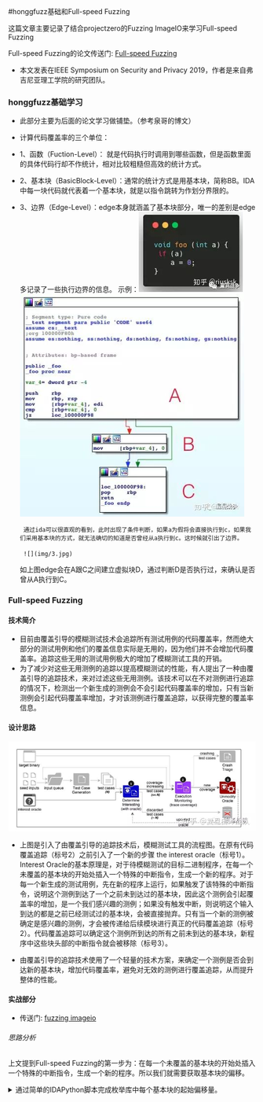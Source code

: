 #honggfuzz基础和Full-speed Fuzzing

这篇文章主要记录了结合projectzero的Fuzzing ImageIO来学习Full-speed Fuzzing

Full-speed Fuzzing的论文传送门: [Full-speed Fuzzing](https://arxiv.org/abs/1812.11875?context=cs.CR)

- 本文发表在IEEE Symposium on Security and Privacy 2019，作者是来自弗吉尼亚理工学院的研究团队。

### honggfuzz基础学习
- 此部分主要为后面的论文学习做铺垫。（参考泉哥的博文）
-  计算代码覆盖率的三个单位：
 - 1、函数（Fuction-Level）： 就是代码执行时调用到哪些函数，但是函数里面的具体代码行却不作统计，相对比较粗糙但高效的统计方式。
 - 2、基本块（BasicBlock-Level）：通常的统计方式是用基本块，简称BB。IDA中每一块代码就代表着一个基本块，就是以指令跳转为作划分界限的。
 - 3、边界（Edge-Level）：edge本身就涵盖了基本块部分，唯一的差别是edge多记录了一些执行边界的信息。
   示例：![](img/1.jpg)
        ![](img/2.jpg)
        
        通过ida可以很直观的看到，此时出现了条件判断，如果a为假将会直接执行到c，如果我们采用基本块的方式，就无法确切的知道是否曾经从a执行到c。这时候就引出了边界。
        
        ![](img/3.jpg)
    如上图edge会在A跟C之间建立虚拟块D，通过判断D是否执行过，来确认是否曾从A执行到C。

    
### Full-speed Fuzzing
#### 技术简介
- 目前由覆盖引导的模糊测试技术会追踪所有测试用例的代码覆盖率，然而绝大部分的测试用例和他们的覆盖信息实际是无用的，因为他们并不会增加代码覆盖率。追踪这些无用的测试用例极大的增加了模糊测试工具的开销。
- 为了减少对这些无用测例的追踪以提高模糊测试的性能，有人提出了一种由覆盖引导的追踪技术，来对过滤这些无用测例。该技术可以在不对测例进行追踪的情况下，检测出一个新生成的测例会不会引起代码覆盖率的增加，只有当新测例会引起代码覆盖率增加，才对该测例进行覆盖追踪，以获得完整的覆盖率信息。

#### 设计思路
![](img/4.jpg)
- 上图是引入了由覆盖引导的追踪技术后，模糊测试工具的流程图。在原有代码覆盖追踪（标号2）之前引入了一个新的步骤 the interest oracle（标号1）。Interest Oracle的基本原理是，对于待模糊测试的目标二进制程序，在每一个未覆盖的基本块的开始处插入一个特殊的中断指令，生成一个新的程序。对于每一个新生成的测试用例，先在新的程序上运行，如果触发了该特殊的中断指令，说明这个测例到达了一个之前未到达过的基本块，因此这个测例会引起覆盖率的增加，是一个我们感兴趣的测例；如果没有触发中断，则说明这个输入到达的都是之前已经测试过的基本块，会被直接抛弃。只有当一个新的测例被确定是感兴趣的测例，才会被传递给后续模块进行真正的代码覆盖追踪（标号2）。代码覆盖追踪可以确定这个测例所到达的所有之前未到达的基本块，新程序中这些块头部的中断指令就会被移除（标号3）。

- 由覆盖引导的追踪技术使用了一个轻量的技术方案，来确定一个测例是否会到达新的基本块，增加代码覆盖率，避免对无效的测例进行覆盖追踪，从而提升整体的性能。

#### 实战部分
- 传送门: [fuzzing imageio](https://googleprojectzero.blogspot.com/2020/04/fuzzing-imageio.html)

###### 思路分析
上文提到Full-speed Fuzzing的第一步为：在每一个未覆盖的基本块的开始处插入一个特殊的中断指令，生成一个新的程序。所以我们就需要获取基本块的偏移。

<details>
<summary>通过简单的IDAPython脚本完成枚举库中每个基本块的起始偏移量。</summary>
```
import idautils
import idaapi
import ida_nalt
import idc


from os.path import expanduser
home = expanduser("~")

patchpoints = set()

max_offset = 0
for seg_ea in idautils.Segments():
    name = idc.get_segm_name(seg_ea)
    if name != "__text":
        continue

    start = idc.get_segm_start(seg_ea)
    end = idc.get_segm_end(seg_ea)
    for func_ea in idautils.Functions(start, end):
        f = idaapi.get_func(func_ea)
        if not f:
            continue
        for block in idaapi.FlowChart(f):
            if start <= block.start_ea < end:
                max_offset = max(max_offset, block.start_ea)
                patchpoints.add(block.start_ea)
            else:
                print("Warning, broken CFG?")

# Round up max_offset to page size
size = max_offset
rem = size % 0x1000
if rem != 0:
    size += 0x1000 - rem

with open(home + "/Desktop/patches.txt", "w") as f:
    f.write(ida_nalt.get_root_filename() + ':' + hex(size) + '\n')
    f.write('\n'.join(map(hex, sorted(patchpoints))))
    f.write('\n')

print("Done, found {} patchpoints".format(len(patchpoints)))
```
[运行结果](/img/trapfuzz.patches)
</details>

接下来是基于Full-speed Fuzzing的fuzz方法的实现
<details>
<summary>trap fuzz方法的实现。</summary>
首先根据trapfuzz.patches中的library name，也就是imageio，获取的到库基地址
- 从dyld获取所有加载模块的列表，task_info()将获得给定任务的dyld的all_image_info结构体的地址，从中我们可以获得所有模块的名称和加载地址

```
#include <mach-o/dyld_images.h>
static void* find_library_load_address(const char* library_name) {
  kern_return_t err;

  task_dyld_info_data_t task_dyld_info;
  mach_msg_type_number_t count = TASK_DYLD_INFO_COUNT;
  err = task_info(mach_task_self(), TASK_DYLD_INFO, (task_info_t)&task_dyld_info, &count);

  const struct dyld_all_image_infos* all_image_infos = (const struct dyld_all_image_infos*)task_dyld_info.all_image_info_addr;
  const struct dyld_image_info* image_infos = all_image_infos->infoArray;

  for(size_t i = 0; i < all_image_infos->infoArrayCount; i++){
    const char* image_name = image_infos[i].imageFilePath;
    mach_vm_address_t image_load_address = (mach_vm_address_t)image_infos[i].imageLoadAddress;
    if (strstr(image_name, library_name)){
      return (void*)image_load_address;
    }
  }
  return NULL;
}
```
接下来我们来创建shadow memory，在shadow memory中，我们需要为每个patch存储4字节（3字节位图索引，1字节原始值）,操作如下：
```
    uint32_t* shadow = SHADOW(lib_base + offset);
    uint8_t orig_byte = lib_base[offset];
    *shadow = (bitmap_index << 8) | orig_byte;
```
下面是创建shadow memory的代码：
```
#define SHADOW(addr) ((uint32_t*)(((uintptr_t)addr & 0xfffffffffffffffc) - 0x200000000000 - ((uintptr_t)addr & 0x3)*0x10000000000))

void initializeTrapfuzz() {

        ............
   
       while ((nread = getline(&line, &len, patches)) != -1) {
        char* end = line + len;
        
        char* col = strchr(line, ':');

        if (col) {
            *col = 0;
            lib_base = find_library_load_address(line);
            if (!lib_base) {
                LOG_F("Library %s does not appear to be loaded", line);
            }

            lib_size = strtoul(col + 1, &end, 16);
            if (lib_size % 0x1000 != 0) {
                LOG_F("Invalid library size 0x%zx. Must be multiple of 0x1000", lib_size);
            }

            // Make library code writable.
            if (mprotect(lib_base, lib_size, PROT_READ | PROT_WRITE | PROT_EXEC) != 0) {
                LOG_F("Failed to mprotect library %s writable", line);
            }

            // Create shadow memory.
            for (int i = 0; i < 4; i++) {
                void* shadow_addr = SHADOW(lib_base + i);
                void* shadow = mmap(shadow_addr, lib_size, PROT_READ | PROT_WRITE, MAP_PRIVATE | MAP_ANON | MAP_FIXED, 0, 0);
                if (shadow == MAP_FAILED) {
                    LOG_F("Failed to mmap shadow memory");
                }
            }
            // Done, continue with next line.
            continue;
        }
        
        ............
        
```
下面在进行fuzzing的进程用断点指令（Intel上的int3）替换每个未发现的基本块的首字节，并且将位图索引以及原始值存储在shadow memory中
```
void initializeTrapfuzz() {
        
        ............
     
        // It's an offset, parse it and do the patching.
        unsigned long offset = strtoul(line, &end, 16);
        if (offset > lib_size) {
            LOG_F("Invalid offset: 0x%lx. Current library is 0x%zx bytes large", offset, lib_size);
        }

        bitmap_index++;

        if (bitmap_index >= (int)_HF_PC_GUARD_MAX) {
            LOG_F("Too many basic blocks to instrument");
        }

        uint32_t* shadow = SHADOW(lib_base + offset);
        if (*shadow != 0) {
            LOG_F("Potentially duplicate patch entry: 0x%lx", offset);
        }

        if (ATOMIC_GET(feedback->pcGuardMap[bitmap_index])) {
            continue;
        }

        // 在shadow memory中创建查找条目。
        uint8_t orig_byte = lib_base[offset];
        *shadow = (bitmap_index << 8) | orig_byte;
        // 用int3替换指令，int3是一种仪器陷阱。
        lib_base[offset] = 0xcc;
    }
    // Store number of basic blocks for statistical purposes.
    if ((int)ATOMIC_GET(feedback->guardNb) < bitmap_index + 1) {
        ATOMIC_SET(feedback->guardNb, bitmap_index + 1);
    }

    free(line);
    fclose(patches);
```
通过sigaction(SIGTRAP, &s, 0);安装一个SIGTRAP处理程序，他在捕获到SIGTRAP信号时，调用我们设置好的信号处理函数：sigtrap_handler。
```
    // Install signal handler for SIGTRAP.
    struct sigaction s;
    s.sa_flags = SA_SIGINFO;        
    s.sa_sigaction = sigtrap_handler;
    sigemptyset(&s.sa_mask);
    sigaction(SIGTRAP, &s, 0);
}
```
sigtrap_handler的代码实现：
功能：
- 检索故障地址并计算库中的偏移量以及shadow memory中相应条目的地址
- 将基本块标记为在全局覆盖位图中找到
- 用原始字节替换断点
- 恢复执行
```
static void sigtrap_handler(int signum, siginfo_t* si, void* context) {
    // Must re-execute the instruction, so decrement PC by one instruction.
#if defined(__APPLE__) && defined(__LP64__)
    ucontext_t* ctx = (ucontext_t*)context;
    ctx->uc_mcontext->__ss.__rip -= 1;
#else
#error "Unsupported platform"
#endif

    uint8_t* faultaddr = (uint8_t*)si->si_addr - 1;
    // If the trap didn't come from our instrumentation, then we probably will just segfault here
    uint32_t shadow = *SHADOW(faultaddr);

    uint8_t orig_byte = shadow & 0xff;
    uint32_t index = shadow >> 8;

    // Index zero is invalid so that it is still possible to catch actual trap instructions in instrumented libraries.
    if (index == 0) {
        abort();
    }
    // Restore original instruction
    *faultaddr = orig_byte;

    // Update coverage information.
    bool prev = ATOMIC_XCHG(feedback->pcGuardMap[index], true);
    if (prev == false) {
        ATOMIC_PRE_INC_RELAXED(feedback->pidFeedbackEdge[my_thread_no]);
    }
}
```

</details>




